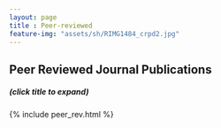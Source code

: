 ```yaml
--- 
layout: page
title : Peer-reviewed
feature-img: "assets/sh/RIMG1484_crpd2.jpg"
---
```


## Peer Reviewed Journal Publications

##### (click title to expand)

{% include peer_rev.html %}
